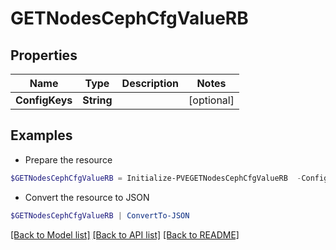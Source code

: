 # GETNodesCephCfgValueRB
## Properties

Name | Type | Description | Notes
------------ | ------------- | ------------- | -------------
**ConfigKeys** | **String** |  | [optional] 

## Examples

- Prepare the resource
```powershell
$GETNodesCephCfgValueRB = Initialize-PVEGETNodesCephCfgValueRB  -ConfigKeys null
```

- Convert the resource to JSON
```powershell
$GETNodesCephCfgValueRB | ConvertTo-JSON
```

[[Back to Model list]](../README.md#documentation-for-models) [[Back to API list]](../README.md#documentation-for-api-endpoints) [[Back to README]](../README.md)

